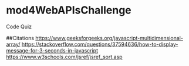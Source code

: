 # mod4WebAPIsChallenge
Code Quiz










##Citations
https://www.geeksforgeeks.org/javascript-multidimensional-array/
https://stackoverflow.com/questions/37594636/how-to-display-message-for-3-seconds-in-javascript
https://www.w3schools.com/jsref/jsref_sort.asp